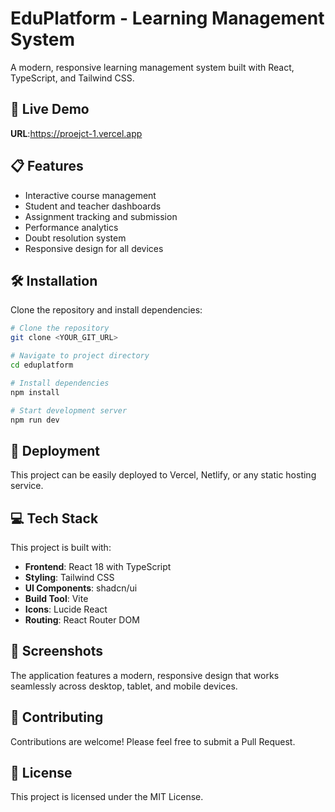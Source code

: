 # EduPlatform - Learning Management System

A modern, responsive learning management system built with React, TypeScript, and Tailwind CSS.

## 🚀 Live Demo

**URL**:https://proejct-1.vercel.app

## 📋 Features

- Interactive course management
- Student and teacher dashboards
- Assignment tracking and submission
- Performance analytics
- Doubt resolution system
- Responsive design for all devices

## 🛠️ Installation

Clone the repository and install dependencies:

```sh
# Clone the repository
git clone <YOUR_GIT_URL>

# Navigate to project directory
cd eduplatform

# Install dependencies
npm install

# Start development server
npm run dev
```

## 🚀 Deployment

This project can be easily deployed to Vercel, Netlify, or any static hosting service.

## 💻 Tech Stack

This project is built with:

- **Frontend**: React 18 with TypeScript
- **Styling**: Tailwind CSS
- **UI Components**: shadcn/ui
- **Build Tool**: Vite
- **Icons**: Lucide React
- **Routing**: React Router DOM

## 📱 Screenshots

The application features a modern, responsive design that works seamlessly across desktop, tablet, and mobile devices.

## 🤝 Contributing

Contributions are welcome! Please feel free to submit a Pull Request.

## 📄 License

This project is licensed under the MIT License.
